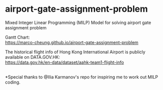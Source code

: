 # airport-gate-assignment-problem
Mixed Integer Linear Programming (MILP) Model for solving airport gate assignment problem

Gantt Chart:<br />
https://marco-cheung.github.io/airport-gate-assignment-problem

The historical flight info of Hong Kong International Airport is publicly available on DATA.GOV.HK:<br />
https://data.gov.hk/en-data/dataset/aahk-team1-flight-info

<br />
*Special thanks to @Ilia Karmanov's repo for inspiring me to work out MILP coding. 
